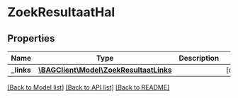 # ZoekResultaatHal

## Properties
Name | Type | Description | Notes
------------ | ------------- | ------------- | -------------
**_links** | [**\BAGClient\Model\ZoekResultaatLinks**](ZoekResultaatLinks.md) |  | [optional] 

[[Back to Model list]](../../README.md#documentation-for-models) [[Back to API list]](../../README.md#documentation-for-api-endpoints) [[Back to README]](../../README.md)

